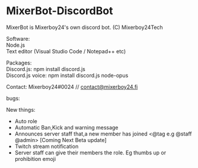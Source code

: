 # MixerBot-DiscordBot
MixerBot is Mixerboy24's own discord bot. (C) Mixerboy24Tech

Software:  
Node.js  
Text editor (Visual Studio Code / Notepad++ etc)  
  
Packages:  
Discord.js: npm install discord.js  
Discord.js voice: npm install discord.js node-opus  
  
  
Contact: Mixerboy24#0024 // contact@mixerboy24.fi

bugs:   


New things:   
- Auto role   
- Automatic Ban,Kick and warning message  
- Announces server staff that,a new member has joined <@tag e.g @staff @admin> [Coming Next Beta update]
- Twitch stream notification
- Server staff can give their members the role. Eg thumbs up or prohibition emoji

